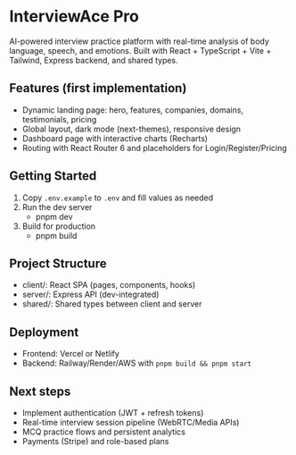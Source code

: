 # InterviewAce Pro

AI-powered interview practice platform with real-time analysis of body language, speech, and emotions. Built with React + TypeScript + Vite + Tailwind, Express backend, and shared types.

## Features (first implementation)

- Dynamic landing page: hero, features, companies, domains, testimonials, pricing
- Global layout, dark mode (next-themes), responsive design
- Dashboard page with interactive charts (Recharts)
- Routing with React Router 6 and placeholders for Login/Register/Pricing

## Getting Started

1. Copy `.env.example` to `.env` and fill values as needed
2. Run the dev server
   - pnpm dev
3. Build for production
   - pnpm build

## Project Structure

- client/: React SPA (pages, components, hooks)
- server/: Express API (dev-integrated)
- shared/: Shared types between client and server

## Deployment

- Frontend: Vercel or Netlify
- Backend: Railway/Render/AWS with `pnpm build && pnpm start`

## Next steps

- Implement authentication (JWT + refresh tokens)
- Real-time interview session pipeline (WebRTC/Media APIs)
- MCQ practice flows and persistent analytics
- Payments (Stripe) and role-based plans
